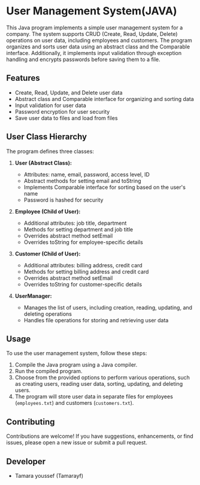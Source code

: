 # User Management System(JAVA)

This Java program implements a simple user management system for a company. The system supports CRUD (Create, Read, Update, Delete) operations on user data, including employees and customers. The program organizes and sorts user data using an abstract class and the Comparable interface. Additionally, it implements input validation through exception handling and encrypts passwords before saving them to a file.

## Features

- Create, Read, Update, and Delete user data
- Abstract class and Comparable interface for organizing and sorting data
- Input validation for user data
- Password encryption for user security
- Save user data to files and load from files



## User Class Hierarchy

The program defines three classes:

1. **User (Abstract Class):**
    - Attributes: name, email, password, access level, ID
    - Abstract methods for setting email and toString
    - Implements Comparable interface for sorting based on the user's name
    - Password is hashed for security

2. **Employee (Child of User):**
    - Additional attributes: job title, department
    - Methods for setting department and job title
    - Overrides abstract method setEmail
    - Overrides toString for employee-specific details

3. **Customer (Child of User):**
    - Additional attributes: billing address, credit card
    - Methods for setting billing address and credit card
    - Overrides abstract method setEmail
    - Overrides toString for customer-specific details

4. **UserManager:**
    - Manages the list of users, including creation, reading, updating, and deleting operations
    - Handles file operations for storing and retrieving user data


## Usage

To use the user management system, follow these steps:

1. Compile the Java program using a Java compiler.
2. Run the compiled program.
3. Choose from the provided options to perform various operations, such as creating users, reading user data, sorting, updating, and deleting users.
4. The program will store user data in separate files for employees (`employees.txt`) and customers (`customers.txt`).


## Contributing

Contributions are welcome! If you have suggestions, enhancements, or find issues, please open a new issue or submit a pull request.

## Developer

- Tamara youssef (Tamarayf)
